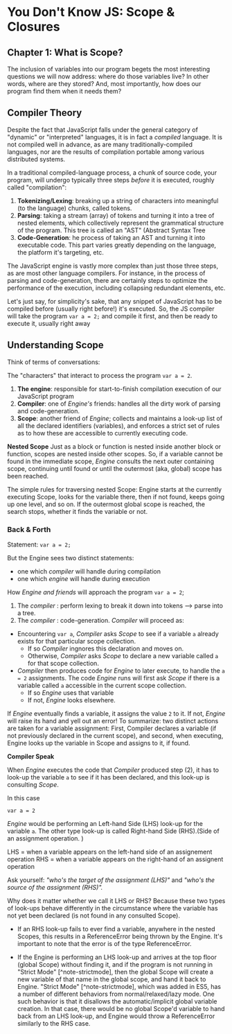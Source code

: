 # You Don't Know JS: Scope & Closures
## Chapter 1: What is Scope? 

The inclusion of variables into our program begets the most interesting questions we will now address: where do those variables live? In other words, where are they stored? And, most importantly, how does our program find them when it needs them?

## Compiler Theory
Despite the fact that JavaScript falls under the general category of "dynamic" or "interpreted" languages, it is in fact a _compiled_ language. It is not compiled well in advance, as are many traditionally-compiled languages, nor are the results of compilation portable among various distributed systems.

In a traditional compiled-language process, a chunk of source code, your program, will undergo typically three steps _before_ it is executed, roughly called "compilation":

1. **Tokenizing/Lexing**: breaking up a string of characters into meaningful (to the language) chunks, called tokens. 
2. **Parsing**: taking a stream (array) of tokens and turning it into a tree of nested elements, which collectively represent the grammatical structure of the program. This tree is called an "AST" (Abstract Syntax Tree
3. **Code-Generation**: he process of taking an AST and turning it into executable code. This part varies greatly depending on the language, the platform it's targeting, etc.

The JavaScript engine is vastly more complex than just those three steps, as are most other language compilers. For instance, in the process of parsing and code-generation, there are certainly steps to optimize the performance of the execution, including collapsing redundant elements, etc.

Let's just say, for simplicity's sake, that any snippet of JavaScript has to be compiled before (usually right before!) it's executed. So, the JS compiler will take the program `var a = 2;` and compile it first, and then be ready to execute it, usually right away



## Understanding Scope
Think of terms of conversations:

The "characters" that interact to process the program `var a = 2`.

1. **The engine**: responsible for start-to-finish compilation execution of our JavaScript program
2. **Compiler**: one of _Engine's_ friends: handles all the dirty work of parsing and code-generation. 
3. **Scope**: another friend of _Engine_; collects and maintains a look-up list of all the declared identifiers (variables), and enforces a strict set of rules as to how these are accessible to currently executing code.

**Nested Scope**
Just as a block or function is nested inside another block or function, scopes are nested inside other scopes.
So, if a variable cannot be found in the immediate scope, _Engine_ consults the next outer containing scope, continuing until found or until the outermost (aka, global) scope has been reached.

The simple rules for traversing nested Scope: Engine starts at the currently executing Scope, looks for the variable there, then if not found, keeps going up one level, and so on. If the outermost global scope is reached, the search stops, whether it finds the variable or not.

### Back & Forth

Statement:
`var a = 2;`

But the Engine sees two distinct statements: 
- one which _compiler_ will handle during compilation
- one which _engine_ will handle during execution 

How _Engine and friends_ will approach the program `var a = 2`; 

1. The _compiler_ : perform lexing to break it down into tokens --> parse into a tree. 
2. The _compiler_ : code-generation. _Compiler_ will proceed as: 
  * Encountering `var a`, _Compiler_ asks _Scope_ to see if a variable `a` already exists for that particular scope collection. 
    - If so _Compiler_ ingnores this declaration and moves on. 
    - Otherwise, _Compiler_ asks _Scope_ to declare a new variable called `a` for that scope collection. 
  * _Compiler_ then produces code for _Engine_ to later execute, to handle the `a = 2` assignments. The code _Engine_ runs will first ask _Scope_ if there is a variable called `a` accessible in the current scope collection. 
    - If so _Engine_ uses that variable
    - If not, _Engine_ looks elsewhere. 
    
If _Engine_ eventually finds a variable, it assigns the value `2` to it. If not, _Engine_ will raise its hand and yell out an error!
To summarize: two distinct actions are taken for a variable assignment: 
First, Compiler declares a variable (if not previously declared in the current scope), and second, when executing, Engine looks up the variable in Scope and assigns to it, if found.

**Compiler Speak**

When _Engine_ executes the code that _Compiler_ produced step (2), it has to look-up the variable `a` to see if it has been declared, and this look-up is consulting _Scope_. 

In this case 

`var a = 2` 

_Engine_ would be performing an Left-hand Side (LHS) look-up for the variable `a`. The other type look-up is called Right-hand Side (RHS).(Side of an assignment operation. )

LHS = when a variable appears on the left-hand side of an assignement operation
RHS = when a variable appears on the right-hand of an assignent operation 

Ask yourself: _"who's the target of the assignment (LHS)"_ and _"who's the source of the assignment (RHS)"._

Why does it matter whether we call it LHS or RHS? Because these two types of look-ups behave differently in the circumstance where the variable has not yet been declared (is not found in any consulted Scope).

- If an RHS look-up fails to ever find a variable, anywhere in the nested Scopes, this results in a ReferenceError being thrown by the Engine. It's important to note that the error is of the type ReferenceError.

- If the Engine is performing an LHS look-up and arrives at the top floor (global Scope) without finding it, and if the program is not running in "Strict Mode" [^note-strictmode], then the global Scope will create a new variable of that name in the global scope, and hand it back to Engine. "Strict Mode" [^note-strictmode], which was added in ES5, has a number of different behaviors from normal/relaxed/lazy mode. One such behavior is that it disallows the automatic/implicit global variable creation. In that case, there would be no global Scope'd variable to hand back from an LHS look-up, and Engine would throw a ReferenceError similarly to the RHS case.





  
  
